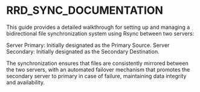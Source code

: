 # RRD_SYNC_DOCUMENTATION
This guide provides a detailed walkthrough for setting up and managing a bidirectional file synchronization system using Rsync between two servers:

Server Primary: Initially designated as the Primary Source.
Server Secondary: Initially designated as the Secondary Destination.

The synchronization ensures that files are consistently mirrored between the two servers, with an automated failover mechanism that promotes the secondary server to primary in case of failure, maintaining data integrity and availability.

